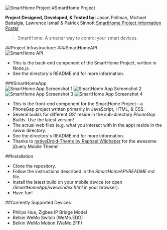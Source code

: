 ![SmartHome Project](http://www.theafterbyte.com/sh-logo.png?raw=true)
#SmartHome Project

**Project Designed, Developed, & Tested by:**
Jason Pollman, Michael Battalgia, Lawrence Ismail & Patrick Sinnott
[SmartHome Project Information Poster](http://www.theafterbyte.com/pss/poster.pdf?raw=true)

> SmartHome: A smarter way to control your smart devices.

##Project Infrastructure:
###SmartHomeAPI   
![SmartHome API](http://www.theafterbyte.com/pss/api.png?raw=true)

* This is the back-end component of the SmartHome Project, written in Node.js.
* See the directory's README.md for more information.
    
###SmartHomeApp   
![SmartHome App Screenshot 1](http://www.theafterbyte.com/pss/p1.png?raw=true) ![SmartHome App Screenshot 2](http://www.theafterbyte.com/pss/p2.png?raw=true) ![SmartHome App Screenshot 3](http://www.theafterbyte.com/pss/p3.png?raw=true) ![SmartHome App Screenshot 4](http://www.theafterbyte.com/pss/p4.png?raw=true)
* This is the front-end component for the SmartHome Project—a PhoneGap project written primarily in JavaScript, HTML, & CSS.
* Several builds for different OS' reside in the sub-directory *PhoneGap Builds*. Use the latest version!
* The actual web files (e.g. what you interact with in the app) reside in the */www* directory.
* See the directory's README.md for more information.
* Thanks to [nativeDroid-Theme by Raphael Wildhaber](http://nativedroid.godesign.ch/) for the awesome jQuery Mobile Theme!

##Installation
* Clone the repository.
* Follow the instructions described in the *SmartHomeAPI/README.md* file.
* Install the latest build on your mobile device (or open */SmartHomeApp/www/index.html* in your browser).
* Have fun!

##Currently Supported Devices
* Philips Hue, Zigbee IP Bridge Model
* Belkin WeMo Switch (WeMo.EDD)
* Belkin WeMo Motion (WeMo.2FF)
